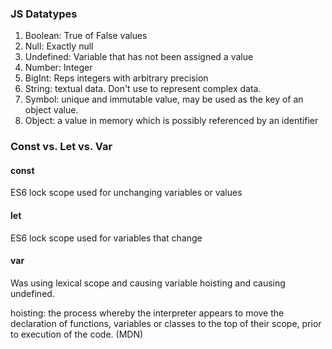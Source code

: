 ### JS Datatypes 

1. Boolean: True of False values 
2. Null: Exactly null
3. Undefined: Variable that has not been assigned a value 
4. Number: Integer 
5. BigInt: Reps integers with arbitrary precision 
6. String: textual data. Don't use to represent complex data. 
7. Symbol: unique and immutable value, may be used as the key of an object value.
8. Object: a value in memory which is possibly referenced by an identifier

### Const vs. Let vs. Var 
#### const 
ES6
lock scope
used for unchanging variables or values

#### let
ES6
lock scope 
used for variables that change 

#### var 
Was using lexical scope and causing variable hoisting and causing undefined. 

hoisting: the process whereby the interpreter appears to move the declaration of functions, variables or classes to the top of their scope, prior to execution of the code. (MDN)

